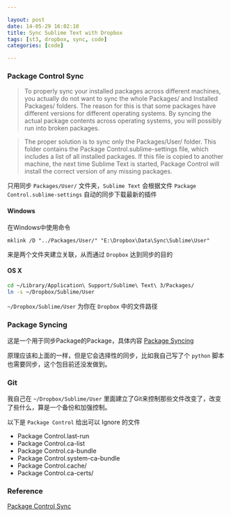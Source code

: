 ```yaml
---

layout: post
date: 14-05-29 16:02:10
title: Sync Sublime Text with Dropbox
tags: [st3, dropbox, sync, code]
categories: [code]

---
```


### Package Control Sync

> To properly sync your installed packages across different machines, you actually do not want to sync the whole Packages/ and Installed Packages/ folders. The reason for this is that some packages have different versions for different operating systems. By syncing the actual package contents across operating systems, you will possibly run into broken packages.

<!-- more -->

> The proper solution is to sync only the Packages/User/ folder. This folder contains the Package Control.sublime-settings file, which includes a list of all installed packages. If this file is copied to another machine, the next time Sublime Text is started, Package Control will install the correct version of any missing packages.

只用同步 `Packages/User/` 文件夹，`Sublime Text` 会根据文件 `Package Control.sublime-settings` 自动的同步下载最新的插件

#### Windows

在Windows中使用命令

`mklink /D "../Packages/User/" "E:\Dropbox\Data\Sync\Sublime\User"` 

来是两个文件夹建立关联，从而通过 `Dropbox` 达到同步的目的

#### OS X

```bash
cd ~/Library/Application\ Support/Sublime\ Text\ 3/Packages/
ln -s ~/Dropbox/Sublime/User
```

`~/Dropbox/Sublime/User` 为你在 `Dropbox` 中的文件路径

### Package Syncing

这是一个用于同步Package的Package，具体内容 [Package Syncing](https://sublime.wbond.net/packages/Package%20Syncing)

原理应该和上面的一样，但是它会选择性的同步，比如我自己写了个 `python` 脚本也需要同步，这个包目前还没发做到。


### Git

我自己在 `~/Dropbox/Sublime/User` 里面建立了Git来控制那些文件改变了，改变了些什么，算是一个备份和加强控制。

以下是 `Package Control` 给出可以 Ignore 的文件

 - Package Control.last-run
 - Package Control.ca-list
 - Package Control.ca-bundle
 - Package Control.system-ca-bundle
 - Package Control.cache/
 - Package Control.ca-certs/

### Reference

[Package Control Sync](https://sublime.wbond.net/docs/syncing)